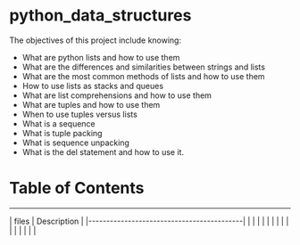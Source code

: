# python_data_structures
The objectives of this project include knowing:

* What are python lists and how to use them
* What are the differences and similarities between strings and lists
* What are the most common methods of lists and how to use them
* How to use lists as stacks and queues
* What are list comprehensions and how to use them
* What are tuples and how to use them
* When to use tuples versus lists
* What is a sequence
* What is tuple packing
* What is sequence unpacking
* What is the del statement and how to use it.

# Table of Contents
--------------------------------------------
| files             |    Description        |
|-------------------------------------------|
|                   |                       |
|                   |                       |
|                   |                       |
|                   |                       |
|                   |                       |
